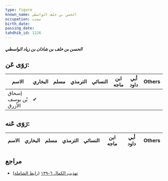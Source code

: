 ```yaml
---
type: figure
known_name: الحسن بن خلف الواسطي
occupation: محدث
birth_date:
passing_date:
tahdhib_id: 1226
---
```

##### الحسن بن خلف بن شاذان بن زياد الواسطي

## رَوَى عَن:
| الاسم                 | البخاري | مسلم | الترمذي | النسائي | ابن ماجه | أبي داود | Others |
| --------------------- | ------- | ---- | ------- | ------- | -------- | -------- | ------ |
| إسحاق بْن يوسف الأزرق | ✔       |      |         |         |          |          |        |
## رَوَى عَنه:
| الاسم | البخاري | مسلم | الترمذي | النسائي | ابن ماجه | أبي داود | Others |
| ----- | ------- | ---- | ------- | ------- | -------- | -------- | ------ |
## مراجع
- [تهذيب الكمال ٦-١٣٩](obsidian://open?vault=Tahdhib-al-Kamal&file=Figures/١٢٢٦-الحسن%20بن%20خلف%20بن%20شاذان%20بن%20زياد%20الواسطي) ([رابط الشاملة](https://shamela.ws/book/3722/2803))